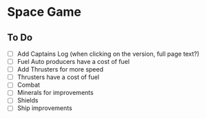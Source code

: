 # Space Game

## To Do

- [ ] Add Captains Log (when clicking on the version, full page text?)
- [ ] Fuel Auto producers have a cost of fuel
- [ ] Add Thrusters for more speed
- [ ] Thrusters have a cost of fuel
- [ ] Combat
- [ ] Minerals for improvements
- [ ] Shields
- [ ] Ship improvements
